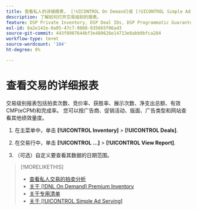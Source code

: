 ```yaml
---
title: 查看私人的详细报表， [!UICONTROL On Demand]或 [!UICONTROL Simple Ad Serving] 交易
description: 了解如何打开交易级别的报表。
feature: DSP Private Inventory, DSP Deal IDs, DSP Programmatic Guaranteed Deals, DSP On Demand Inventory, DSP Simple Ad Serving
exl-id: 8a2e142e-0a05-47c7-9888-935665f06ad3
source-git-commit: 443f8907644bf3e480626e14713e8abb9bfca284
workflow-type: tm+mt
source-wordcount: '104'
ht-degree: 0%

---
```


# 查看交易的详细报表

交易级别报表包括拍卖次数、竞价率、获胜率、展示次数、净支出总额、有效CMP(eCPM)和完成率。 您可以按广告商、促销活动、版面、广告类型和网站查看其他绩效量度。

1. 在主菜单中，单击 **[!UICONTROL Inventory]** > **[!UICONTROL Deals]**.

1. 在交易行中，单击 **[!UICONTROL ...]** > **[!UICONTROL View Report]**.

1. （可选）自定义要查看其数据的日期范围。

>[!MORELIKETHIS]
>
>* [查看私人交易的拍卖分析](/help/dsp/inventory/private-deal-auction-insights.md)
>* [关于 [!DNL On Demand] Premium Inventory](on-demand-inventory-about.md)
>* [关于专用清单](private-inventory-about.md)
>* [关于 [!UICONTROL Simple Ad Serving]](simple-deal-about.md)

